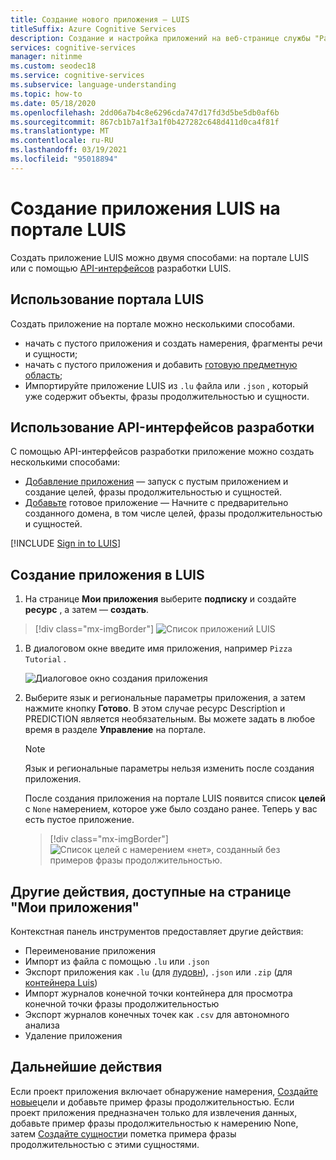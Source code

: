 ```yaml
---
title: Создание нового приложения — LUIS
titleSuffix: Azure Cognitive Services
description: Создание и настройка приложений на веб-странице службы "Распознавание речи" (LUIS).
services: cognitive-services
manager: nitinme
ms.custom: seodec18
ms.service: cognitive-services
ms.subservice: language-understanding
ms.topic: how-to
ms.date: 05/18/2020
ms.openlocfilehash: 2dd06a7b4c8e6296cda747d17fd3d5be5db0af6b
ms.sourcegitcommit: 867cb1b7a1f3a1f0b427282c648d411d0ca4f81f
ms.translationtype: MT
ms.contentlocale: ru-RU
ms.lasthandoff: 03/19/2021
ms.locfileid: "95018894"
---
```

# <a name="create-a-new-luis-app-in-the-luis-portal"></a>Создание приложения LUIS на портале LUIS
Создать приложение LUIS можно двумя способами: на портале LUIS или с помощью [API-интерфейсов](developer-reference-resource.md) разработки LUIS.

## <a name="using-the-luis-portal"></a>Использование портала LUIS

Создать приложение на портале можно несколькими способами.

* начать с пустого приложения и создать намерения, фрагменты речи и сущности;
* начать с пустого приложения и добавить [готовую предметную область](./howto-add-prebuilt-models.md);
* Импортируйте приложение LUIS из `.lu` файла или `.json` , который уже содержит объекты, фразы продолжительностью и сущности.

## <a name="using-the-authoring-apis"></a>Использование API-интерфейсов разработки
С помощью API-интерфейсов разработки приложение можно создать несколькими способами:

* [Добавление приложения](https://westeurope.dev.cognitive.microsoft.com/docs/services/luis-programmatic-apis-v3-0-preview/operations/5890b47c39e2bb052c5b9c2f) — запуск с пустым приложением и создание целей, фразы продолжительностью и сущностей.
* [Добавьте](https://westeurope.dev.cognitive.microsoft.com/docs/services/luis-programmatic-apis-v3-0-preview/operations/59104e515aca2f0b48c76be5) готовое приложение — Начните с предварительно созданного домена, в том числе целей, фразы продолжительностью и сущностей.


<a name="export-app"></a>
<a name="import-new-app"></a>
<a name="delete-app"></a>


[!INCLUDE [Sign in to LUIS](./includes/sign-in-process.md)]

## <a name="create-new-app-in-luis"></a>Создание приложения в LUIS

1. На странице **Мои приложения** выберите **подписку** и создайте  **ресурс** , а затем — **создать**. 

> [!div class="mx-imgBorder"]
> ![Список приложений LUIS](./media/create-app-in-portal.png)

1. В диалоговом окне введите имя приложения, например `Pizza Tutorial` .

    ![Диалоговое окно создания приложения](./media/create-pizza-tutorial-app-in-portal.png)

1. Выберите язык и региональные параметры приложения, а затем нажмите кнопку **Готово**. В этом случае ресурс Description и PREDICTION является необязательным. Вы можете задать в любое время в разделе **Управление** на портале.

    > [!NOTE]
    > Язык и региональные параметры нельзя изменить после создания приложения.

    После создания приложения на портале LUIS появится список **целей** с `None` намерением, которое уже было создано ранее. Теперь у вас есть пустое приложение.

    > [!div class="mx-imgBorder"]
    > ![Список целей с намерением «нет», созданный без примеров фразы продолжительностью.](media/pizza-tutorial-new-app-empty-intent-list.png)

## <a name="other-actions-available-on-my-apps-page"></a>Другие действия, доступные на странице "Мои приложения"

Контекстная панель инструментов предоставляет другие действия:

* Переименование приложения
* Импорт из файла с помощью `.lu` или `.json`
* Экспорт приложения как `.lu` (для [лудовн](https://github.com/microsoft/botbuilder-tools/tree/master/packages/Ludown)), `.json` или `.zip` (для [контейнера Luis](luis-container-howto.md))
* Импорт журналов конечной точки контейнера для просмотра конечной точки фразы продолжительностью
* Экспорт журналов конечных точек как `.csv` для автономного анализа
* Удаление приложения

## <a name="next-steps"></a>Дальнейшие действия

Если проект приложения включает обнаружение намерения, [Создайте новые](luis-how-to-add-intents.md)цели и добавьте пример фразы продолжительностью. Если проект приложения предназначен только для извлечения данных, добавьте пример фразы продолжительностью к намерению None, затем [Создайте сущности](./luis-how-to-add-entities.md)и пометка примера фразы продолжительностью с этими сущностями.